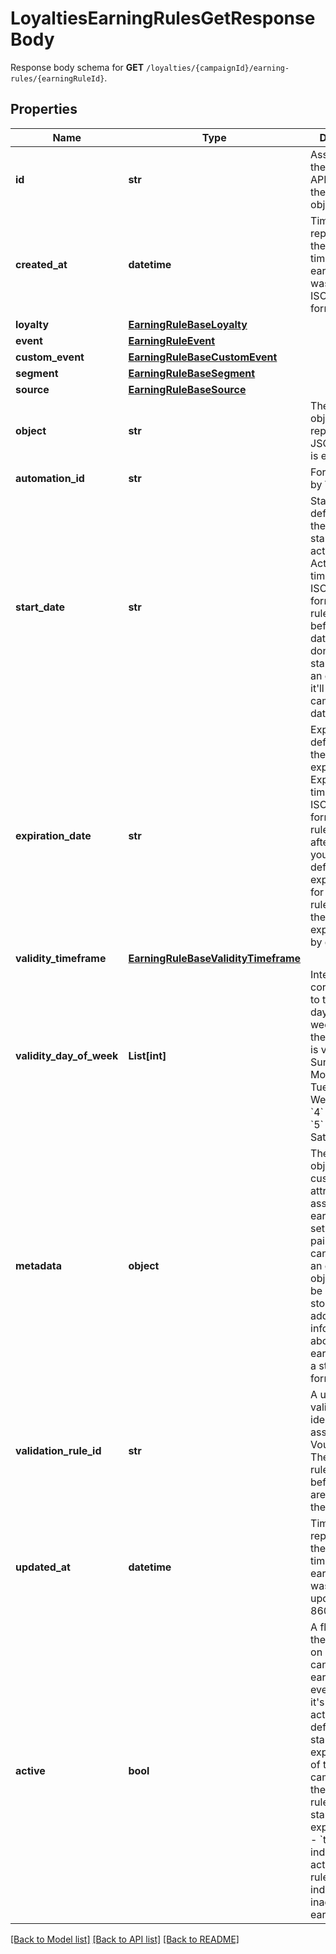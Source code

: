 # LoyaltiesEarningRulesGetResponseBody

Response body schema for **GET** `/loyalties/{campaignId}/earning-rules/{earningRuleId}`.

## Properties
Name | Type | Description | Notes
------------ | ------------- | ------------- | -------------
**id** | **str** | Assigned by the Voucherify API, identifies the earning rule object. | 
**created_at** | **datetime** | Timestamp representing the date and time when the earning rule was created in ISO 8601 format. | 
**loyalty** | [**EarningRuleBaseLoyalty**](EarningRuleBaseLoyalty.md) |  | 
**event** | [**EarningRuleEvent**](EarningRuleEvent.md) |  | [optional] 
**custom_event** | [**EarningRuleBaseCustomEvent**](EarningRuleBaseCustomEvent.md) |  | [optional] 
**segment** | [**EarningRuleBaseSegment**](EarningRuleBaseSegment.md) |  | [optional] 
**source** | [**EarningRuleBaseSource**](EarningRuleBaseSource.md) |  | 
**object** | **str** | The type of object represented by JSON. Default is earning_rule. | [default to 'earning_rule']
**automation_id** | **str** | For internal use by Voucherify. | 
**start_date** | **str** | Start date defines when the earning rule starts to be active. Activation timestamp in ISO 8601 format. Earning rule is inactive before this date. If you don&#39;t define the start date for an earning rule, it&#39;ll inherit the campaign start date by default. | [optional] 
**expiration_date** | **str** | Expiration date defines when the earning rule expires. Expiration timestamp in ISO 8601 format. Earning rule is inactive after this date.If you don&#39;t define the expiration date for an earning rule, it&#39;ll inherit the campaign expiration date by default. | [optional] 
**validity_timeframe** | [**EarningRuleBaseValidityTimeframe**](EarningRuleBaseValidityTimeframe.md) |  | [optional] 
**validity_day_of_week** | **List[int]** | Integer array corresponding to the particular days of the week in which the earning rule is valid.  - &#x60;0&#x60; Sunday - &#x60;1&#x60; Monday - &#x60;2&#x60; Tuesday - &#x60;3&#x60; Wednesday - &#x60;4&#x60; Thursday - &#x60;5&#x60; Friday - &#x60;6&#x60; Saturday | [optional] 
**metadata** | **object** | The metadata object stores all custom attributes assigned to the earning rule. A set of key/value pairs that you can attach to an earning rule object. It can be useful for storing additional information about the earning rule in a structured format. | 
**validation_rule_id** | **str** | A unique validation rule identifier assigned by the Voucherify API. The validation rule is verified before points are added to the balance. | [optional] 
**updated_at** | **datetime** | Timestamp representing the date and time when the earning rule was last updated in ISO 8601 format. | [optional] 
**active** | **bool** | A flag to toggle the earning rule on or off. You can disable an earning rule even though it&#39;s within the active period defined by the start_date and expiration_date of the campaign or the earning rule&#39;s own start_date and expiration_date.  - &#x60;true&#x60; indicates an active earning rule - &#x60;false&#x60; indicates an inactive earning rule | 

[[Back to Model list]](../README.md#documentation-for-models) [[Back to API list]](../README.md#documentation-for-api-endpoints) [[Back to README]](../README.md)


